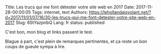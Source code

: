 Title: Les trucs qui me font détester votre site web en 2017
Date: 2017-11-28-00:00:05
Tags: internet, text
Authors: https://lehollandaisvolant.net/?d=2017/11/01/07/16/30-les-trucs-qui-me-font-detester-votre-site-web-en-2017
Slug: 6StYazpnbQ
Lang: fr
status: published

C'est bon, mon blog et links passent le test.

Blague à part, c'est plein de remarques pertinentes,
et ça reste un bon coups de gueule sympa à lire.
